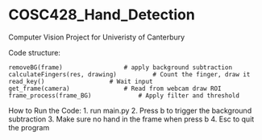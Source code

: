 # COSC428_Hand_Detection
Computer Vision Project for Univeristy of Canterbury

Code structure:

	removeBG(frame)					# apply background subtraction
	calculateFingers(res, drawing)			# Count the finger, draw it
	read_key()					# Wait input
	get_frame(camera)				# Read from webcam draw ROI
	frame_process(frame_BG)				# Apply filter and threshold

How to Run the Code:
	1. run main.py
	2. Press b to trigger the background subtraction
	3. Make sure no hand in the frame when press b
	4. Esc to quit the program
